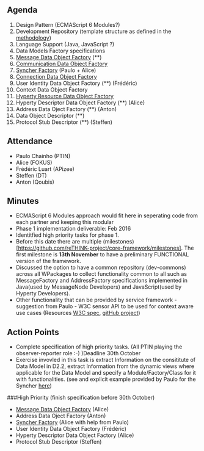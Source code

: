 ## Agenda

 1. Design Pattern (ECMAScript 6 Modules?)
 1. Development Repository (template structure as defined in the [methodology](https://github.com/reTHINK-project/core-framework/tree/master/docs/methodology))
 1. Language Support (Java, JavaScript ?)
 1. Data Models Factory specifications 
  1. [Message Data Object Factory](https://github.com/reTHINK-project/core-framework/blob/master/docs/specs/service-framework/sf_message_factory.md) (**)
  2. [Communication Data Object Factory](https://github.com/reTHINK-project/core-framework/blob/master/docs/specs/service-framework/sf_communication_factory.md)
  3. [Syncher Factory](https://github.com/reTHINK-project/core-framework/blob/master/docs/specs/service-framework/sf_syncher_factory.md) (Paulo + Alice)
  4. [Connection Data Object Factory](https://github.com/reTHINK-project/core-framework/blob/master/docs/specs/service-framework/sf_connection_factory.md)
  5. User Identity Data Object Factory (**) (Frédéric)
  6. Context Data Object Factory
  7. [Hyperty Resource Data Object Factory](https://github.com/reTHINK-project/core-framework/blob/master/docs/specs/service-framework/sf_hyperty_resource_factory.md)
  8. Hyperty Descriptor Data Object Factory (**) (Alice)
  9. Address Data Oject Factory (**) (Anton)
  10. Data Object Descriptor (**)
  11. Protocol Stub Descriptor (**) (Steffen)



## Attendance

* Paulo Chainho (PTIN)
* Alice (FOKUS)
* Frédéric Luart (APizee)
* Steffen (DT)
* Anton (Qoubis)

## Minutes
* ECMAScript 6 Modules approach would fit here in seperating code from each partner and keeping this modular
* Phase 1 implementation deliverable: Feb 2016
* Identitfied high priority tasks for phase 1. 
* Before this date there are multiple (milestones)[https://github.com/reTHINK-project/core-framework/milestones]. The first milestone is **13th November** to have a preliminary FUNCTIONAL version of the framework.
* Discussed the option to have a common repository (dev-commons) across all WPackages to collect functionality common to all such as MessageFactory and AddressFactory specifications implemented  in Java(used by MessageNode Developers) and JavaScript(used by Hyperty Developers).
* Other functionality that can be provided by service framework - suggestion from Paulo - W3C sensor API to be used for context aware use cases (Resources [W3C spec](https://w3c.github.io/sensors/),  [gitHub project](https://github.com/w3c/sensors))


## Action Points 
* Complete specification of high priority tasks. (All PTIN playing the observer-reporter role :-) )Deadline 30th October
* Exercise invovled in this task is extract Information on the consititute of Data Model in D2.2, extract Information from the dynamic views where applicable for the Data Model and specify a Module/Factory/Class for it with functionalities. (see and explicit example provided by Paulo for the Syncher [here](https://github.com/reTHINK-project/core-framework/blob/master/docs/specs/service-framework/sf_syncher_factory.md))

###High Priority (finish specification before 30th October)
* [Message Data Object Factory](https://github.com/reTHINK-project/core-framework/blob/master/docs/specs/service-framework/sf_message_factory.md) (Alice)
* Address Data Oject Factory (Anton)
* [Syncher Factory](https://github.com/reTHINK-project/core-framework/blob/master/docs/specs/service-framework/sf_syncher_factory.md) (Alice with help from Paulo)
* User Identity Data Object Factory (Frédéric)
* Hyperty Descriptor Data Object Factory (Alice)
* Protocol Stub Descriptor (Steffen)
